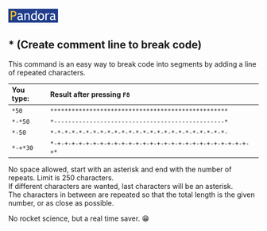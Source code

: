 [![Pandora](Images/pandora2.png)](../README.md)

## * (Create comment line to break code)

This command is an easy way to break code into segments by adding a line of repeated characters.


| You type:                |        Result after pressing `F8`                                |
|:-------------------------|:----------------------------------------------------------|
| `*50`                    | `**************************************************` |
| `*-*50`| `*------------------------------------------------*`|
| `*-50`| `*-*-*-*-*-*-*-*-*-*-*-*-*-*-*-*-*-*-*-*-*-*-*-*-*-`| 
| `*-+*30` |`*-+-+-+-+-+-+-+-+-+-+-+-+-+-+-+-+-+-+-+-+-+-+-+-+-+-+-+-+*`|
 
No space allowed, start with an asterisk and end with the number of repeats. Limit is 250 characters.  
If different characters are wanted, last characters will be an asterisk.  
The characters in between are repeated so that the total length is the given number, or as close as possible.

No rocket science, but a real time saver. :grin: